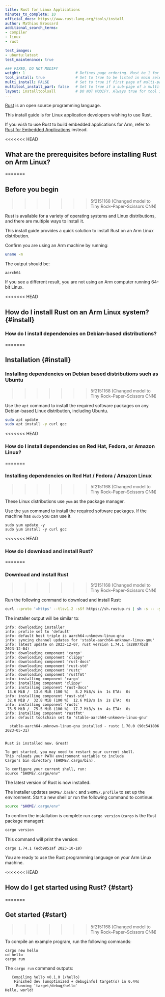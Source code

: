 ```yaml
---
title: Rust for Linux Applications
minutes_to_complete: 10
official_docs: https://www.rust-lang.org/tools/install
author: Mathias Brossard
additional_search_terms:
- compiler
- linux
- rust

test_images:
- ubuntu:latest
test_maintenance: true

### FIXED, DO NOT MODIFY
weight: 1                       # Defines page ordering. Must be 1 for first (or only) page.
tool_install: true              # Set to true to be listed in main selection page, else false
multi_install: FALSE            # Set to true if first page of multi-page article, else false
multitool_install_part: false   # Set to true if a sub-page of a multi-page article, else false
layout: installtoolsall         # DO NOT MODIFY. Always true for tool install articles
---
```


[Rust](https://www.rust-lang.org/) is an open source programming language.

This install guide is for Linux application developers wishing to use Rust.

If you wish to use Rust to build embedded applications for Arm, refer to [Rust for Embedded Applications](/install-guides/rust_embedded/) instead.

<<<<<<< HEAD
## What are the prerequisites before installing Rust on Arm Linux?
=======
## Before you begin
>>>>>>> 5f2151168 (Changed model to Tiny Rock–Paper–Scissors CNN)

Rust is available for a variety of operating systems and Linux distributions, and there are multiple ways to install it.

This install guide provides a quick solution to install Rust on an Arm Linux distribution.

Confirm you are using an Arm machine by running:

```bash
uname -m
```

The output should be:

```output
aarch64
```

If you see a different result, you are not using an Arm computer running 64-bit Linux.

<<<<<<< HEAD
## How do I install Rust on an Arm Linux system? {#install}

### How do I install dependencies on Debian-based distributions?
=======
## Installation {#install}

### Installing dependencies on Debian based distributions such as Ubuntu
>>>>>>> 5f2151168 (Changed model to Tiny Rock–Paper–Scissors CNN)

Use the `apt` command to install the required software packages on any Debian-based Linux distribution, including Ubuntu.

```bash { target="ubuntu:latest" }
sudo apt update
sudo apt install -y curl gcc
```

<<<<<<< HEAD
### How do I install dependencies on Red Hat, Fedora, or Amazon Linux?
=======
### Installing dependencies on Red Hat / Fedora / Amazon Linux
>>>>>>> 5f2151168 (Changed model to Tiny Rock–Paper–Scissors CNN)

These Linux distributions use `yum` as the package manager.

Use the `yum` command to install the required software packages. If the machine has `sudo` you can use it.

```console
sudo yum update -y
sudo yum install -y curl gcc
```

<<<<<<< HEAD
### How do I download and install Rust?
=======
### Download and install Rust
>>>>>>> 5f2151168 (Changed model to Tiny Rock–Paper–Scissors CNN)

Run the following command to download and install Rust:

```bash
curl --proto '=https' --tlsv1.2 -sSf https://sh.rustup.rs | sh -s -- -y
```

The installer output will be similar to:

```output
info: downloading installer
info: profile set to 'default'
info: default host triple is aarch64-unknown-linux-gnu
info: syncing channel updates for 'stable-aarch64-unknown-linux-gnu'
info: latest update on 2023-12-07, rust version 1.74.1 (a28077b28 2023-12-04)
info: downloading component 'cargo'
info: downloading component 'clippy'
info: downloading component 'rust-docs'
info: downloading component 'rust-std'
info: downloading component 'rustc'
info: downloading component 'rustfmt'
info: installing component 'cargo'
info: installing component 'clippy'
info: installing component 'rust-docs'
 13.6 MiB /  13.6 MiB (100 %)   8.2 MiB/s in  1s ETA:  0s
info: installing component 'rust-std'
 32.8 MiB /  32.8 MiB (100 %)  12.6 MiB/s in  2s ETA:  0s
info: installing component 'rustc'
 75.5 MiB /  75.5 MiB (100 %)  17.7 MiB/s in  4s ETA:  0s
info: installing component 'rustfmt'
info: default toolchain set to 'stable-aarch64-unknown-linux-gnu'

  stable-aarch64-unknown-linux-gnu installed - rustc 1.70.0 (90c541806 2023-05-31)


Rust is installed now. Great!

To get started, you may need to restart your current shell.
This reloads your PATH environment variable to include
Cargo's bin directory ($HOME/.cargo/bin).

To configure your current shell, run:
source "$HOME/.cargo/env"
```

The latest version of Rust is now installed.

The installer updates `$HOME/.bashrc` and `SHOME/.profile` to set up the environment. Start a new shell or run the following command to continue:

```bash
source "$HOME/.cargo/env"
```

To confirm the installation is complete run `cargo version` (`cargo` is the Rust package manager):

```bash { env_source="~/.bashrc" }
cargo version
```

This command will print the version:

```output
cargo 1.74.1 (ecb9851af 2023-10-18)
```

You are ready to use the Rust programming language on your Arm Linux machine.

<<<<<<< HEAD
## How do I get started using Rust? {#start}
=======
## Get started {#start}
>>>>>>> 5f2151168 (Changed model to Tiny Rock–Paper–Scissors CNN)

To compile an example program, run the following commands:

```console
cargo new hello
cd hello
cargo run
```

The `cargo run` command outputs:

```output
   Compiling hello v0.1.0 (/hello)
    Finished dev [unoptimized + debuginfo] target(s) in 0.44s
     Running `target/debug/hello`
Hello, world!
```
